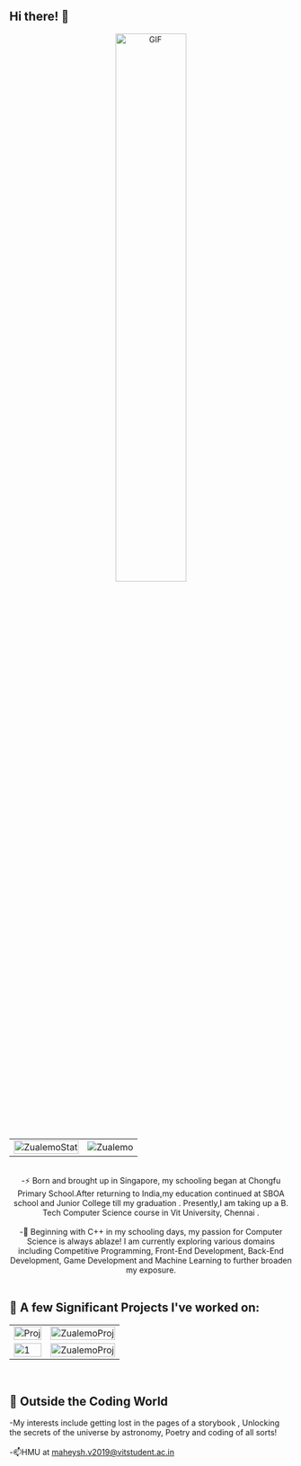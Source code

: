 ## **Hi there!** 👋
<!--
**Zualemo-xo/Zualemo-xo** is a ✨ _special_ ✨ repository because its `README.md` (this file) appears on your GitHub profile.

Here are some ideas to get you started:
Template
- 🔭 I’m currently working on ...
- 🌱 I’m currently learning ...
- 👯 I’m looking to collaborate on ...
- 🤔 I’m looking for help with ...
- 💬 Ask me about ...
- 📫 How to reach me: ...
- 😄 Pronouns: ...
- ⚡ Fun fact: ...
Hello fellow User for reaching my readme :))
-->


<p align="center" >
  <img alt="GIF" src="https://user-images.githubusercontent.com/61049979/137225219-7b2e0e05-f5f4-472c-8608-1c334d89c8db.gif" width="50%"/>
<table>
  <tr>
    <td><img src="https://github-readme-stats.vercel.app/api?username=Zualemo-xo&theme=chartreuse-dark&show_icons=true&include_all_commits=true&count_private=true"  display=block width=100% height=auto alt="ZualemoStat"></td>
    <td><img align="center" src="https://github-readme-streak-stats.herokuapp.com/?user=Zualemo-xo&theme=chartreuse-dark" alt="Zualemo" /></td>
   </tr>
</table>
  <br>
-⚡ Born and brought up in Singapore, my schooling began at Chongfu Primary School.After returning to India,my education continued at SBOA school and Junior College till my graduation . Presently,I am taking up a B. Tech Computer Science course in Vit University, Chennai .
<br><br>
-💬 Beginning with C++ in my schooling days, my passion for Computer Science is always ablaze! I am currently exploring various domains including Competitive Programming, Front-End Development, Back-End Development, Game Development and Machine Learning to further broaden my exposure.
<br><br>
</p>


<!-- [![Maheysh's github stats](https://github-readme-stats.vercel.app/api?username=Zualemo-xo&theme=chartreuse-dark&show_icons=true)](https://github.com/Zualemo-xo)

[![Maheysh's github stats](https://github-readme-stats.vercel.app/api?username=Zualemo-xo&theme=chartreuse-dark&show_icons=true)](https://github.com/Zualemo-xo) -->


## 🔭 A few Significant Projects I've worked on:

<table>
  <tr>
    <td><img src="https://github-readme-stats.vercel.app/api/pin/?username=Zualemo-xo&theme=dark&repo=COVID-19-Twitter-Sentiment-Dashboard"  display=block width=100% height=auto alt="Proj"></td>
    <td><img align="center" src="https://github-readme-stats.vercel.app/api/pin/?username=Zualemo-xo&theme=dark&repo=VITMeeT"  display=block width=100% height=auto alt="ZualemoProj" /></td>
  </tr>
    <tr>
    <td><img src="https://github-readme-stats.vercel.app/api/pin/?username=Zualemo-xo&theme=dark&repo=My-Portfolio"  display=block width=100% height=auto alt="1"></td>
    <td><img align="center" src="https://github-readme-stats.vercel.app/api/pin/?username=Zualemo-xo&theme=dark&repo=Online-Proctoring-and-Facial-Tracking-"  display=block width=100% height=auto alt="ZualemoProj" /></td>
   </tr>
<!--     <tr>
    <td><img src="https://github-readme-stats.vercel.app/api?username=Zualemo-xo&theme=chartreuse-dark&show_icons=true&include_all_commits=true&count_private=true"  display=block width=100% height=auto alt="Proj"></td>
    <td><img align="center" src="https://github-readme-streak-stats.herokuapp.com/?user=Zualemo-xo&theme=chartreuse-dark"  display=block width=100% height=auto alt="ZualemoProj" /></td>
   </tr> -->
  </table>

<!-- [![ReadMe Card](https://github-readme-stats.vercel.app/api/pin/?username=Zualemo-xo&theme=dark&repo=COVID-19-Twitter-Sentiment-Dashboard)](https://github.com/Zualemo-xo/COVID-19-Twitter-Sentiment-Dashboard) -->
<!-- [![ReadMe Card](https://github-readme-stats.vercel.app/api/pin/?username=Zualemo-xo&theme=dark&repo=Online-Proctoring-and-Facial-Tracking-)](https://github.com/Zualemo-xo/Online-Proctoring-and-Facial-Tracking-) -->

<!-- [![ReadMe Card](https://github-readme-stats.vercel.app/api/pin/?username=Zualemo-xo&theme=dark&repo=My-Portfolio)](https://github.com/Zualemo-xo/My-Portfolio) -->
<!-- [![ReadMe Card](https://github-readme-stats.vercel.app/api/pin/?username=Zualemo-xo&theme=dark&repo=VITMeeT)](https://github.com/Zualemo-xo/VITMeeT) -->
<!-- [![ReadMe Card](https://github-readme-stats.vercel.app/api/pin/?username=Zualemo-xo&theme=dark&repo=Online-Voting-Management-System)](https://github.com/Zualemo-xo/Online-Voting-Management-System)
[![ReadMe Card](https://github-readme-stats.vercel.app/api/pin/?username=Zualemo-xo&theme=dark&repo=HTML-Tutorial)](https://github.com/Zualemo-xo/HTML-Tutorial)
[![ReadMe Card](https://github-readme-stats.vercel.app/api/pin/?username=Zualemo-xo&theme=dark&repo=Train-Reservation-and-Cancellation-System)](https://github.com/Zualemo-xo/Train-Reservation-and-Cancellation-System)
[![ReadMe Card](https://github-readme-stats.vercel.app/api/pin/?username=Zualemo-xo&theme=dark&repo=Train-Reservation-Cancellation-PHP-Variant)](https://github.com/Zualemo-xo/Train-Reservation-Cancellation-PHP-Variant) -->
<br>

## 👯 Outside the Coding World
-My interests include getting lost in the pages of a storybook , Unlocking the secrets of the universe by astronomy, Poetry and coding of all sorts! 
<br><br>
-📫HMU at maheysh.v2019@vitstudent.ac.in

